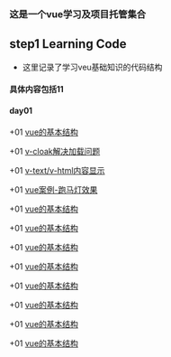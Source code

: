 ### 这是一个vue学习及项目托管集合

## step1 Learning Code
  + 这里记录了学习veu基础知识的代码结构

#### 具体内容包括11
  #### day01
  +01 [vue的基本结构](/step1LearningCode/day01/01vue基本结构.html)

  +01 [v-cloak解决加载问题](/step1LearningCode/day01/02v-cloak.htm)

  +01 [v-text/v-html内容显示](/step1LearningCode/day01/01vue基本结构.html)

  +01 [vue案例-跑马灯效果](/step1LearningCode/day01/01vue基本结构.html)

  +01 [vue的基本结构](/step1LearningCode/day01/01vue基本结构.html)

  +01 [vue的基本结构](/step1LearningCode/day01/01vue基本结构.html)

  +01 [vue的基本结构](/step1LearningCode/day01/01vue基本结构.html)

  +01 [vue的基本结构](/step1LearningCode/day01/01vue基本结构.html)

  +01 [vue的基本结构](/step1LearningCode/day01/01vue基本结构.html)

  +01 [vue的基本结构](/step1LearningCode/day01/01vue基本结构.html)

  +01 [vue的基本结构](/step1LearningCode/day01/01vue基本结构.html)

  +01 [vue的基本结构](/step1LearningCode/day01/01vue基本结构.html)